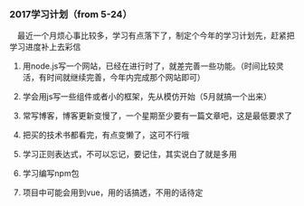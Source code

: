 ### 2017学习计划（from 5-24）

&ensp;&ensp;最近一个月烦心事比较多，学习有点落下了，制定个今年的学习计划先，赶紧把学习进度补上去彩信

1. 用node.js写一个网站，已经在进行时了，就差完善一些功能。（时间比较灵活，有时间就继续完善，今年内完成那个网站即可）

2. 学会用js写一些组件或者小的框架，先从模仿开始（5月就搞一个出来）

3. 常写博客，博客更新变慢了，一个星期至少要有一篇文章吧，这是最低要求了

4. 把买的技术书都看完，有点变懒了，这可不行哦

6. 学习正则表达式，不可以忘记，要记住，其实说白了就是多用

7. 学习编写npm包

8. 项目中可能会用到vue，用的话搞透，不用的话待定


